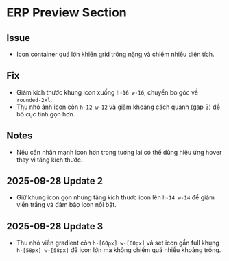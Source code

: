 # ERP Preview Section

## Issue
- Icon container quá lớn khiến grid trông nặng và chiếm nhiều diện tích.

## Fix
- Giảm kích thước khung icon xuống `h-16 w-16`, chuyển bo góc về `rounded-2xl`.
- Thu nhỏ ảnh icon còn `h-12 w-12` và giảm khoảng cách quanh (gap 3) để bố cục tinh gọn hơn.

## Notes
- Nếu cần nhấn mạnh icon hơn trong tương lai có thể dùng hiệu ứng hover thay vì tăng kích thước.

## 2025-09-28 Update 2
- Giữ khung icon gọn nhưng tăng kích thước icon lên `h-14 w-14` để giảm viền trắng và đảm bảo icon nổi bật.


## 2025-09-28 Update 3
- Thu nhỏ viền gradient còn `h-[60px] w-[60px]` và set icon gần full khung `h-[58px] w-[58px]` để icon lớn mà không chiếm quá nhiều khoảng trống.

